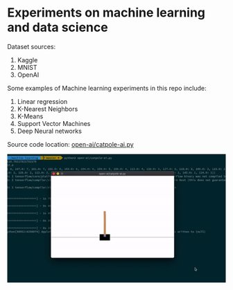 # Experiments on machine learning and data science

Dataset sources:
1. Kaggle
2. MNIST
3. OpenAI

Some examples of Machine learning experiments in this repo include:

1. Linear regression
2. K-Nearest Neighbors
3. K-Means
4. Support Vector Machines
5. Deep Neural networks

Source code location: [open-ai/catpole-ai.py](https://github.com/manavdahra/machine-learning/blob/master/open-ai/catpole-ai.py)

![Catpole Game using OpenAI](catpole.gif)